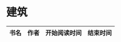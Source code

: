 # 建筑


 书名  | 作者  | 开始阅读时间  | 结束时间  
------------  | -------------  |------------- |------------- | 